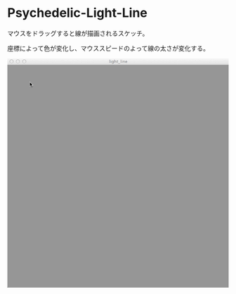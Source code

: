 # Psychedelic-Light-Line
マウスをドラッグすると線が描画されるスケッチ。

座標によって色が変化し、マウススピードのよって線の太さが変化する。

<img src="README_resources/light_line.gif" width="700">